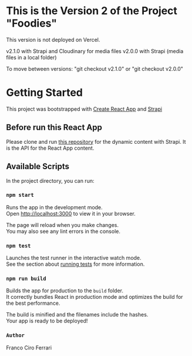 # This is the Version 2 of the Project "Foodies"

This version is not deployed on Vercel.

v2.1.0 with Strapi and Cloudinary for media files
v2.0.0 with Strapi (media files in a local folder)

To move between versions: "git checkout v2.1.0" or "git checkout v2.0.0"

# Getting Started 

This project was bootstrapped with [Create React App](https://github.com/facebook/create-react-app) and [Strapi](https://strapi.io/)

## Before run this React App

Please clone and run [this repository](https://github.com/CiroFerrari/foodies-strapi-api) for the dynamic content with Strapi. It is the API for the React App content.

## Available Scripts

In the project directory, you can run:

### `npm start`

Runs the app in the development mode.\
Open [http://localhost:3000](http://localhost:3000) to view it in your browser.

The page will reload when you make changes.\
You may also see any lint errors in the console.

### `npm test`

Launches the test runner in the interactive watch mode.\
See the section about [running tests](https://facebook.github.io/create-react-app/docs/running-tests) for more information.

### `npm run build`

Builds the app for production to the `build` folder.\
It correctly bundles React in production mode and optimizes the build for the best performance.

The build is minified and the filenames include the hashes.\
Your app is ready to be deployed!

### `Author`

Franco Ciro Ferrari 